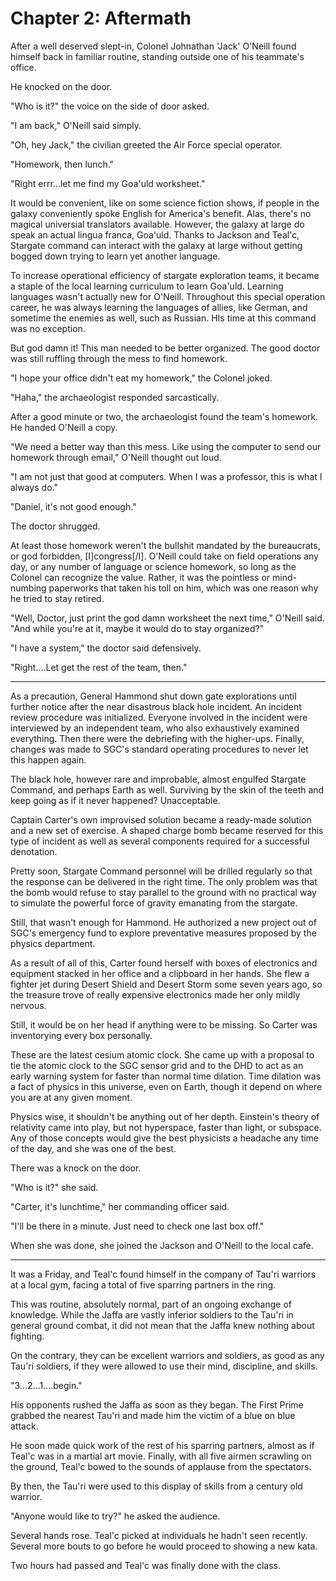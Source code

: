 # **Chapter 2: Aftermath**

After a well deserved slept-in, Colonel Johnathan 'Jack' O'Neill found himself back in familiar routine, standing outside one of his teammate's office.

He knocked on the door.

"Who is it?" the voice on the side of door asked.

"I am back," O'Neill said simply.

"Oh, hey Jack," the civilian greeted the Air Force special operator.

"Homework, then lunch."

"Right errr...let me find my Goa'uld worksheet."

It would be convenient, like on some science fiction shows, if people in the galaxy conveniently spoke English for America's benefit. Alas, there's no magical universial translators available. However, the galaxy at large do speak an actual lingua franca, Goa'uld. Thanks to Jackson and Teal'c, Stargate command can interact with the galaxy at large without getting bogged down trying to learn yet another language.

To increase operational efficiency of stargate exploration teams, it became a staple of the local learning curriculum to learn Goa'uld. Learning languages wasn't actually new for O'Neill. Throughout this special operation career, he was always learning the languages of allies, like German, and sometime the enemies as well, such as Russian. HIs time at this command was no exception.

But god damn it! This man needed to be better organized. The good doctor was still ruffling through the mess to find homework.

"I hope your office didn't eat my homework," the Colonel joked.

"Haha," the archaeologist responded sarcastically.

After a good minute or two, the archaeologist found the team's homework. He handed O'Neill a copy.

"We need a better way than this mess. Like using the computer to send our homework through email," O'Neill thought out loud.

"I am not just that good at computers. When I was a professor, this is what I always do."

"Daniel, it's not good enough."

The doctor shrugged.

At least those homework weren't the bullshit mandated by the bureaucrats, or god forbidden, [I]congress[/I]. O'Neill could take on field operations any day, or any number of language or science homework, so long as the Colonel can recognize the value. Rather, it was the pointless or mind-numbing paperworks that taken his toll on him, which was one reason why he tried to stay retired.

"Well, Doctor, just print the god damn worksheet the next time," O'Neill said. "And while you're at it, maybe it would do to stay organized?"

"I have a system," the doctor said defensively.

"Right....Let get the rest of the team, then."

***

As a precaution, General Hammond shut down gate explorations until further notice after the near disastrous black hole incident. An incident review procedure was initialized. Everyone involved in the incident were interviewed by an independent team, who also exhaustively examined everything. Then there were the debriefing with the higher-ups. Finally, changes was made to SGC's standard operating procedures to never let this happen again.

The black hole, however rare and improbable, almost engulfed Stargate Command, and perhaps Earth as well. Surviving by the skin of the teeth and keep going as if it never happened? Unacceptable.

Captain Carter's own improvised solution became a ready-made solution and a new set of exercise. A shaped charge bomb became reserved for this type of incident as well as several components required for a successful denotation.

Pretty soon, Stargate Command personnel will be drilled regularly so that the response can be delivered in the right time. The only problem was that the bomb would refuse to stay parallel to the ground with no practical way to simulate the powerful force of gravity emanating from the stargate.

Still, that wasn't enough for Hammond. He authorized a new project out of SGC's emergency fund to explore preventative measures proposed by the physics department.

As a result of all of this, Carter found herself with boxes of electronics and equipment stacked in her office and a clipboard in her hands. She flew a fighter jet during Desert Shield and Desert Storm some seven years ago, so the treasure trove of really expensive electronics made her only mildly nervous.

Still, it would be on her head if anything were to be missing. So Carter was inventorying every box personally.

These are the latest cesium atomic clock. She came up with a proposal to tie the atomic clock to the SGC sensor grid and to the DHD to act as an early warning system for faster than normal time dilation. Time dilation was a fact of physics in this universe, even on Earth, though it depend on where you are at any given moment.

Physics wise, it shouldn't be anything out of her depth. Einstein's theory of relativity came into play, but not hyperspace, faster than light, or subspace. Any of those concepts would give the best physicists a headache any time of the day, and she was one of the best.

There was a knock on the door.

"Who is it?" she said.

"Carter, it's lunchtime," her commanding officer said.

"I'll be there in a minute. Just need to check one last box off."

When she was done, she joined the Jackson and O'Neill to the local cafe.

***

It was a Friday, and Teal'c found himself in the company of Tau'ri warriors at a local gym, facing a total of five sparring partners in the ring.

This was routine, absolutely normal, part of an ongoing exchange of knowledge. While the Jaffa are vastly inferior soldiers to the Tau'ri in general ground combat, it did not mean that the Jaffa knew nothing about fighting.

On the contrary, they can be excellent warriors and soldiers, as good as any Tau'ri soldiers, if they were allowed to use their mind, discipline, and skills.

"3...2...1....begin."

His opponents rushed the Jaffa as soon as they began. The First Prime grabbed the nearest Tau'ri and made him the victim of a blue on blue attack.

He soon made quick work of the rest of his sparring partners, almost as if Teal'c was in a martial art movie. Finally, with all five airmen scrawling on the ground, Teal'c bowed to the sounds of applause from the spectators.

By then, the Tau'ri were used to this display of skills from a century old warrior.

"Anyone would like to try?" he asked the audience.

Several hands rose. Teal'c picked at individuals he hadn't seen recently. Several more bouts to go before he would proceed to showing a new kata.

Two hours had passed and Teal'c was finally done with the class.
